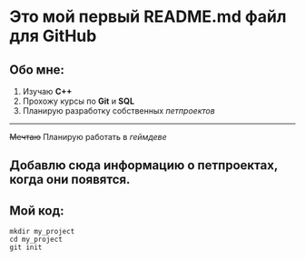 # Это мой первый README.md файл для GitHub
## Обо мне:
1. Изучаю __С++__
2. Прохожу курсы по __Git__ и __SQL__
3. Планирую разработку собственных _петпроектов_
---
~~Мечтаю~~ Планирую работать в _геймдеве_

## Добавлю сюда информацию о петпроектах, когда они появятся.
## Мой код:
```
mkdir my_project
cd my_project
git init
```